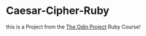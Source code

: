 # Caesar-Cipher-Ruby

this is a Project from the [The Odin Project](https://www.theodinproject.com/) Ruby Course!